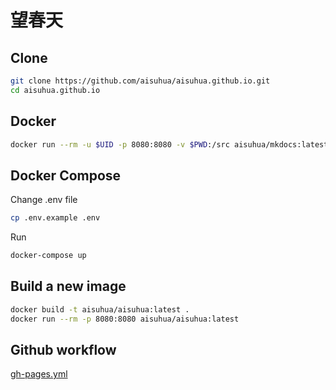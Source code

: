 # 望春天

## Clone

```sh
git clone https://github.com/aisuhua/aisuhua.github.io.git
cd aisuhua.github.io
```

## Docker

```sh
docker run --rm -u $UID -p 8080:8080 -v $PWD:/src aisuhua/mkdocs:latest mkdocs serve --dev-addr 0.0.0.0:8080
```

## Docker Compose

Change .env file

```sh
cp .env.example .env
```

Run

```sh
docker-compose up
```

## Build a new image

```sh
docker build -t aisuhua/aisuhua:latest .
docker run --rm -p 8080:8080 aisuhua/aisuhua:latest
```

## Github workflow

[gh-pages.yml](.github/workflows/gh-pages.yml)
